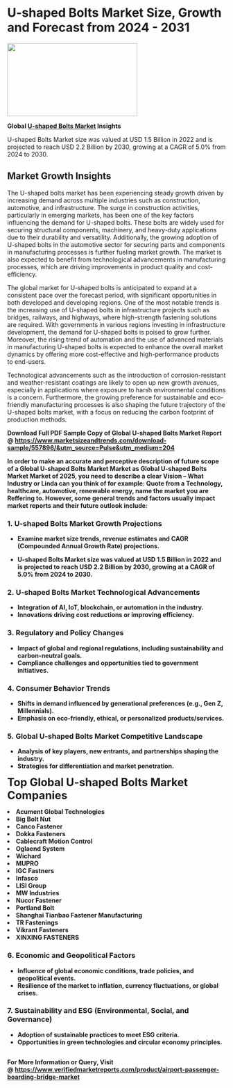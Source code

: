 <H1>U-shaped Bolts Market Size, Growth and Forecast from 2024 - 2031</H1><img class="aligncenter size-medium wp-image-584254" src="https://thirdeyenews.in/wp-content/uploads/2024/09/Global-Market-Research-300x168.jpeg" alt="" width="300" height="168" /><p><strong>Global&nbsp;<a href="https://www.marketsizeandtrends.com/download-sample/557896/&amp;utm_source=Pulse&amp;utm_medium=204">U-shaped Bolts Market</a> Insights</strong></p><p>U-shaped Bolts Market size was valued at USD 1.5 Billion in 2022 and is projected to reach USD 2.2 Billion by 2030, growing at a CAGR of 5.0% from 2024 to 2030.</p><p><h2>Market Growth Insights</h2> <p>The U-shaped bolts market has been experiencing steady growth driven by increasing demand across multiple industries such as construction, automotive, and infrastructure. The surge in construction activities, particularly in emerging markets, has been one of the key factors influencing the demand for U-shaped bolts. These bolts are widely used for securing structural components, machinery, and heavy-duty applications due to their durability and versatility. Additionally, the growing adoption of U-shaped bolts in the automotive sector for securing parts and components in manufacturing processes is further fueling market growth. The market is also expected to benefit from technological advancements in manufacturing processes, which are driving improvements in product quality and cost-efficiency.</p> <p><strong></strong></p> <p>The global market for U-shaped bolts is anticipated to expand at a consistent pace over the forecast period, with significant opportunities in both developed and developing regions. One of the most notable trends is the increasing use of U-shaped bolts in infrastructure projects such as bridges, railways, and highways, where high-strength fastening solutions are required. With governments in various regions investing in infrastructure development, the demand for U-shaped bolts is poised to grow further. Moreover, the rising trend of automation and the use of advanced materials in manufacturing U-shaped bolts is expected to enhance the overall market dynamics by offering more cost-effective and high-performance products to end-users.</p> <p>Technological advancements such as the introduction of corrosion-resistant and weather-resistant coatings are likely to open up new growth avenues, especially in applications where exposure to harsh environmental conditions is a concern. Furthermore, the growing preference for sustainable and eco-friendly manufacturing processes is also shaping the future trajectory of the U-shaped bolts market, with a focus on reducing the carbon footprint of production methods.</p> <p><strong></p><p><span class=""><strong>Download Full PDF Sample Copy of Global U-shaped Bolts Market Report</strong> @ <a href="https://www.marketsizeandtrends.com/download-sample/557896/&amp;utm_source=Pulse&amp;utm_medium=204" target="_blank">https://www.marketsizeandtrends.com/download-sample/557896/&amp;utm_source=Pulse&amp;utm_medium=204</a></span></p><p>In order to make an accurate and perceptive description of future scope of a Global&nbsp;U-shaped Bolts Market Market as Global&nbsp;U-shaped Bolts Market Market of 2025, you need to describe a clear Vision &ndash; What Industry or Linda can you think of for example: Quote from a Technology, healthcare, automotive, renewable energy, name the market you are Reffering to. However, some general trends and factors usually impact market reports and their future outlook include:</p><h3>1.&nbsp;<strong>U-shaped Bolts Market Growth Projections</strong></h3><ul><li>Examine market size trends, revenue estimates and CAGR (Compounded Annual Growth Rate) projections.</li><li><p>U-shaped Bolts Market size was valued at USD 1.5 Billion in 2022 and is projected to reach USD 2.2 Billion by 2030, growing at a CAGR of 5.0% from 2024 to 2030.</p></li></ul><h3>2.&nbsp;<strong>U-shaped Bolts Market Technological Advancements</strong></h3><ul><li>Integration of AI, IoT, blockchain, or automation in the industry.</li><li>Innovations driving cost reductions or improving efficiency.</li></ul><h3>3.&nbsp;<strong>Regulatory and Policy Changes</strong></h3><ul><li>Impact of global and regional regulations, including sustainability and carbon-neutral goals.</li><li>Compliance challenges and opportunities tied to government initiatives.</li></ul><h3>4.&nbsp;<strong>Consumer Behavior Trends</strong></h3><ul><li>Shifts in demand influenced by generational preferences (e.g., Gen Z, Millennials).</li><li>Emphasis on eco-friendly, ethical, or personalized products/services.</li></ul><h3>5.&nbsp;<strong>Global U-shaped Bolts Market Competitive Landscape</strong></h3><ul><li>Analysis of key players, new entrants, and partnerships shaping the industry.</li><li>Strategies for differentiation and market penetration.</li></ul><p data-pm-slice="1 1 []"><span style="color: inherit; font-family: inherit; font-size: 25px;">Top Global U-shaped Bolts Market Companies</span></p><div class="" data-test-id=""><p><li>Acument Global Technologies</li><li> Big Bolt Nut</li><li> Canco Fastener</li><li> Dokka Fasteners</li><li> Cablecraft Motion Control</li><li> Oglaend System</li><li> Wichard</li><li> MUPRO</li><li> IGC Fastners</li><li> Infasco</li><li> LISI Group</li><li> MW Industries</li><li> Nucor Fastener</li><li> Portland Bolt</li><li> Shanghai Tianbao Fastener Manufacturing</li><li> TR Fastenings</li><li> Vikrant Fasteners</li><li> XINXING FASTENERS</li></p></div><h3>6.&nbsp;<strong>Economic and Geopolitical Factors</strong></h3><ul><li>Influence of global economic conditions, trade policies, and geopolitical events.</li><li>Resilience of the market to inflation, currency fluctuations, or global crises.</li></ul><h3>7.&nbsp;<strong>Sustainability and ESG (Environmental, Social, and Governance)</strong></h3><ul><li>Adoption of sustainable practices to meet ESG criteria.</li><li>Opportunities in green technologies and circular economy principles.</li></ul><h2><strong style="font-size: 14px;">For More Information or Query, Visit @&nbsp;</strong><a style="background-color: #ffffff; font-size: 14px;" href="https://www.marketsizeandtrends.com/report/u-shaped-bolts-market/" target="_blank">https://www.verifiedmarketreports.com/product/airport-passenger-boarding-bridge-market</a></h2>
